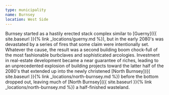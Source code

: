 ```yaml
---
type: municipality
name: Burnsey
location: West Side
---
```


Burnsey started as a hastily erected stack complex similar to [Guerny]({{ site.baseurl }}{% link _locations/guerny.md %}), but in the early 2080's was devastated by a series of fires that some claim were intentionally set. Whatever the cause, the result was a second building boom chock-full of the most fashionable burbclaves and sophisticated arcologies. Investment in real-estate development became a near guarantee of riches, leading to an unprecedented explosion of building projects toward the latter half of the 2080's that extended up into the newly christened [North Burnsey]({{ site.baseurl }}{% link _locations/north-burnsey.md %}) before the bottom dropped out, leaving much of [North Burnsey]({{ site.baseurl }}{% link _locations/north-burnsey.md %}) a half-finished wasteland.